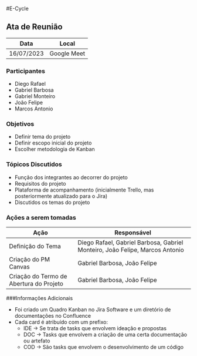 #E-Cycle


## Ata de Reunião

Data         | Local
------------ | -------------
16/07/2023   |Google Meet


### Participantes
* Diego Rafael
* Gabriel Barbosa
* Gabriel Monteiro
* João Felipe
* Marcos Antonio

### Objetivos
* Definir tema do projeto
* Definir escopo inicial do projeto
* Escolher metodologia de Kanban

### Tópicos Discutidos
* Função dos integrantes ao decorrer do projeto
* Requisitos do projeto
* Plataforma de acompanhamento (inicialmente Trello, mas posteriormente atualizado para o Jira)
* Discutidos os temas do projeto

### Ações a serem tomadas
Ação         | Responsável   
------------ | ------------- 
Definição do Tema | Diego Rafael, Gabriel Barbosa, Gabriel Monteiro, João Felipe, Marcos Antonio
Criação do PM Canvas | Gabriel Barbosa, João Felipe 
Criação do Termo de Abertura do Projeto | Gabriel Barbosa, João Felipe

###Informações Adicionais
* Foi criado um Quadro Kanban no Jira Software e um diretório de documentações no Confluence
* Cada card é atribuído com um prefixo:
    - IDE -> Se trata de tasks que envolvem ideação e propostas
    - DOC -> Tasks que envolvem a criação de uma certa documentação ou artefato
    - COD -> São tasks que envolvem o desenvolvimento de um código

